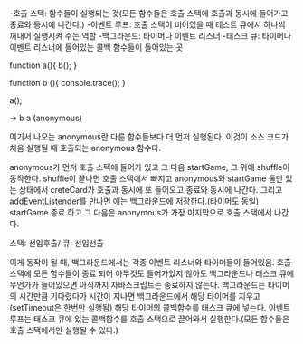 -호출 스택: 함수들이 실행되는 것(모든 함수들은 호출 스택에 호출과 동시에 들어가고 종료와 동시에 나간다.) -이벤트 루프: 호출 스택이 비어있을 때 테스트 큐에서 하나씩 꺼내어 실행시켜 주는 역할 -백그라운드: 타이머나 이벤트 리스너 -태스크 큐: 타이머나 이벤트 리스너에 들어있는 콜백 함수들이 들어있는 곳

function a(){
b();
}

function b (){
console.trace();
}

a();

->
b
a
(anonymous)

여기서 나오는 anonymous란 다른 함수들보다 더 먼저 실행된다. 이것이 소스 코드가 처음 실행될 때 호출되는 anonymous 함수다.

anonymous가 먼저 호출 스택에 들어가 있고 그 다음 startGame, 그 위에 shuffle이 동작한다. shuffle이 끝나면 호출 스택에서 빠지고 anonymous와 startGame 둘만 있는 상태에서 creteCard가 호출과 동시에 또 들어오고 종료와 동시에 나간다. 그리고 addEventListender를 만나면 얘는 백그라운드에 저장한다.(타이머도 동일)
startGame 종료 하고 그 다음은 anonymous가 가장 마지막으로 호출 스택에서 나간다.

스택: 선입후출/ 큐: 선입선출

이게 동작이 될 때, 백그라운드에서는 각종 이벤트 리스너와 타이머들이 들어있음.
호출 스택에 모든 함수들이 종료 되어 아무것도 들어가있지 않아도 백그라운드나 태스크 큐에 무언가가 들어있으면 아직까지 자바스크립트는 종료하지 않는다.
백그라운드는 타이머의 시간만큼 기다렸다가 시간이 지나면 백그라운드에서 해당 타이머를 지우고(setTimeout은 한번만 실행됨) 해당 타이머의 콜백함수를 태스크 큐에 넣는다.
이벤트 루프는 태스크 큐에 있는 콜백함수를 호출 스택으로 끌어와서 실행한다.(모든 함수들은 호출 스택에서만 실행될 수 있다.)
